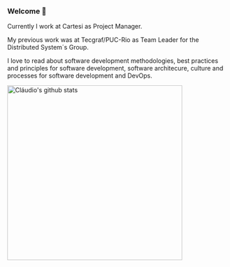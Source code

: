 ### Welcome 👋
Currently I work at Cartesi as Project Manager.

My previous work was at Tecgraf/PUC-Rio as Team Leader for the Distributed System´s Group.

I love to read about software development methodologies, best practices and principles for software development, software architecure, culture and processes for software development and DevOps.

<img align="center" width="400" src="https://github-readme-stats.vercel.app/api?username=claudioantonio&show_icons=true&theme=algolia&count_private=true" alt="Cláudio's github stats" />
